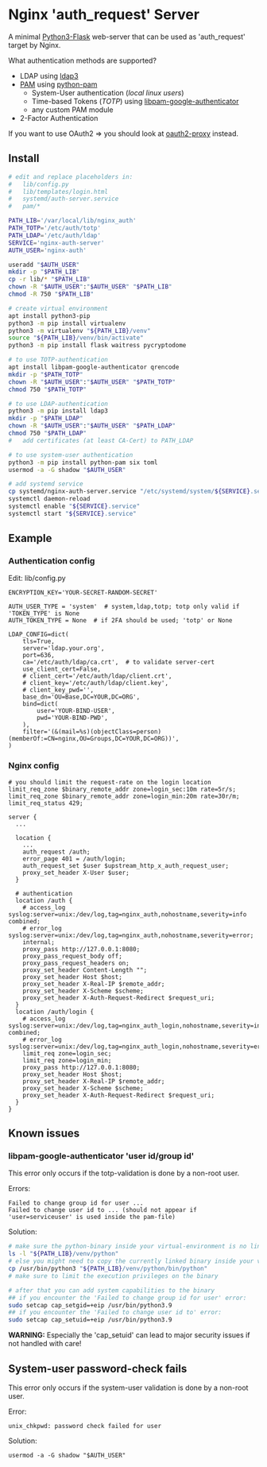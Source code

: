 # Nginx 'auth_request' Server

A minimal [Python3-Flask](https://flask.palletsprojects.com/en/2.3.x/quickstart/) web-server that can be used as 'auth_request' target by Nginx.

What authentication methods are supported?

* LDAP using [ldap3](https://pypi.org/project/ldap3/)
* [PAM](https://github.com/linux-pam/linux-pam) using [python-pam](https://pypi.org/project/python-pam/)
  * System-User authentication (_local linux users_)
  * Time-based Tokens (_TOTP_) using [libpam-google-authenticator](https://github.com/google/google-authenticator-libpam)
  * any custom PAM module
* 2-Factor Authentication

If you want to use OAuth2 => you should look at [oauth2-proxy](https://github.com/oauth2-proxy/oauth2-proxy/blob/master/contrib/local-environment/nginx.conf) instead.

## Install

```bash
# edit and replace placeholders in:
#   lib/config.py
#   lib/templates/login.html
#   systemd/auth-server.service
#   pam/*

PATH_LIB='/var/local/lib/nginx_auth'
PATH_TOTP='/etc/auth/totp'
PATH_LDAP='/etc/auth/ldap'
SERVICE='nginx-auth-server'
AUTH_USER='nginx-auth'

useradd "$AUTH_USER"
mkdir -p "$PATH_LIB"
cp -r lib/* "$PATH_LIB"
chown -R "$AUTH_USER":"$AUTH_USER" "$PATH_LIB" 
chmod -R 750 "$PATH_LIB" 

# create virtual environment
apt install python3-pip
python3 -m pip install virtualenv
python3 -m virtualenv "${PATH_LIB}/venv"
source "${PATH_LIB}/venv/bin/activate"
python3 -m pip install flask waitress pycryptodome

# to use TOTP-authentication
apt install libpam-google-authenticator qrencode
mkdir -p "$PATH_TOTP"
chown -R "$AUTH_USER":"$AUTH_USER" "$PATH_TOTP" 
chmod 750 "$PATH_TOTP" 

# to use LDAP-authentication
python3 -m pip install ldap3
mkdir -p "$PATH_LDAP"
chown -R "$AUTH_USER":"$AUTH_USER" "$PATH_LDAP" 
chmod 750 "$PATH_LDAP" 
#   add certificates (at least CA-Cert) to PATH_LDAP

# to use system-user authentication
python3 -m pip install python-pam six toml
usermod -a -G shadow "$AUTH_USER"

# add systemd service
cp systemd/nginx-auth-server.service "/etc/systemd/system/${SERVICE}.service"
systemctl daemon-reload
systemctl enable "${SERVICE}.service"
systemctl start "${SERVICE}.service"
```

## Example

### Authentication config

Edit: lib/config.py

```python3
ENCRYPTION_KEY='YOUR-SECRET-RANDOM-SECRET'

AUTH_USER_TYPE = 'system'  # system,ldap,totp; totp only valid if 'TOKEN_TYPE' is None
AUTH_TOKEN_TYPE = None  # if 2FA should be used; 'totp' or None

LDAP_CONFIG=dict(
    tls=True,
    server='ldap.your.org',
    port=636,
    ca='/etc/auth/ldap/ca.crt',  # to validate server-cert
    use_client_cert=False,
    # client_cert='/etc/auth/ldap/client.crt',
    # client_key='/etc/auth/ldap/client.key',
    # client_key_pwd='',
    base_dn='OU=Base,DC=YOUR,DC=ORG',
    bind=dict(
        user='YOUR-BIND-USER',
        pwd='YOUR-BIND-PWD',
    ),
    filter='(&(mail=%s)(objectClass=person)(memberOf:=CN=nginx,OU=Groups,DC=YOUR,DC=ORG))',
)
```

### Nginx config

```
# you should limit the request-rate on the login location
limit_req_zone $binary_remote_addr zone=login_sec:10m rate=5r/s;
limit_req_zone $binary_remote_addr zone=login_min:20m rate=30r/m;
limit_req_status 429;

server {
  ...

  location {
    ...
    auth_request /auth;
    error_page 401 = /auth/login;
    auth_request_set $user $upstream_http_x_auth_request_user;
    proxy_set_header X-User $user;
  }

  # authentication
  location /auth {
    # access_log syslog:server=unix:/dev/log,tag=nginx_auth,nohostname,severity=info combined;
    # error_log  syslog:server=unix:/dev/log,tag=nginx_auth,nohostname,severity=error;
    internal;
    proxy_pass http://127.0.0.1:8080;
    proxy_pass_request_body off;
    proxy_pass_request_headers on;
    proxy_set_header Content-Length "";
    proxy_set_header Host $host;
    proxy_set_header X-Real-IP $remote_addr;
    proxy_set_header X-Scheme $scheme;
    proxy_set_header X-Auth-Request-Redirect $request_uri;
  }
  location /auth/login {
    # access_log syslog:server=unix:/dev/log,tag=nginx_auth_login,nohostname,severity=info combined;
    # error_log  syslog:server=unix:/dev/log,tag=nginx_auth_login,nohostname,severity=error;
    limit_req zone=login_sec;
    limit_req zone=login_min;
    proxy_pass http://127.0.0.1:8080;
    proxy_set_header Host $host;
    proxy_set_header X-Real-IP $remote_addr;
    proxy_set_header X-Scheme $scheme;
    proxy_set_header X-Auth-Request-Redirect $request_uri;
  }
}
```

## Known issues

### libpam-google-authenticator 'user id/group id'

This error only occurs if the totp-validation is done by a non-root user.

Errors:
```
Failed to change group id for user ...
Failed to change user id to ... (should not appear if 'user=serviceuser' is used inside the pam-file)
```

Solution:
```bash
# make sure the python-binary inside your virtual-environment is no link
ls -l "${PATH_LIB}/venv/python"
# else you might need to copy the currently linked binary inside your venv
cp /usr/bin/python3 "${PATH_LIB}/venv/python/bin/python"
# make sure to limit the execution privileges on the binary

# after that you can add system capabilities to the binary
## if you encounter the 'Failed to change group id for user' error:
sudo setcap cap_setgid=+eip /usr/bin/python3.9
## if you encounter the 'Failed to change user id to' error:
sudo setcap cap_setuid=+eip /usr/bin/python3.9
```

**WARNING:**
Especially the 'cap_setuid' can lead to major security issues if not handled with care!

## System-user password-check fails

This error only occurs if the system-user validation is done by a non-root user.

Error:
```
unix_chkpwd: password check failed for user
```

Solution:
```
usermod -a -G shadow "$AUTH_USER"
```

